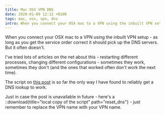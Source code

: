 ```yaml
---
title: Mac OSX VPN DNS
date: 2020-01-09 12:12 +0100
tags: mac, osx, vpn, dns
intro: When you connect your OSX mac to a VPN using the inbuilt VPN setup - as long as you get the service order correct it should pick up the DNS servers. But it often doesn't.
---
```


When you connect your OSX mac to a VPN using the inbuilt VPN setup - as long as you get the service order correct it should pick up the DNS servers. But it often doesn't.

I've tried lots of articles on the net about this - restarting different processes, changing different configurations - sometimes they work, sometimes they don't (and the ones that worked often don't work the next time).

The script on [this post](https://serverfault.com/questions/274882/cant-resolve-host-through-vpn-connection-from-mac-os-x/660309#660309) is so far the only way I have found to reliably get a DNS lookup to work.

Just in case the post is unavailable in future - here's a ::download{title="local copy of the script" path="reset_dns"} - just remember to replace the VPN name with your VPN name.
